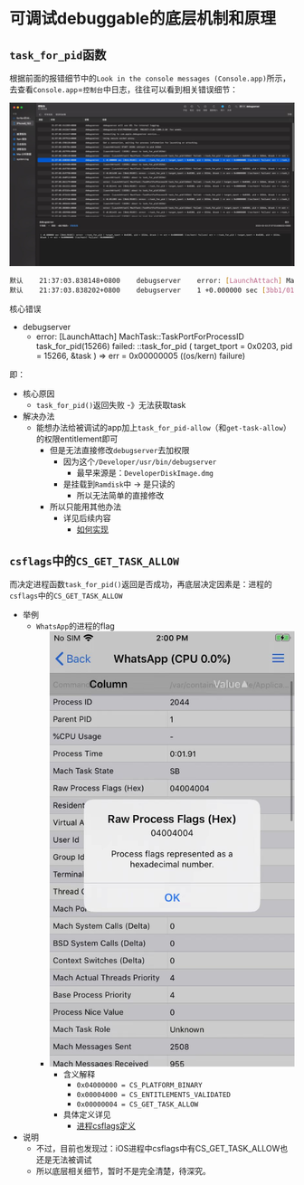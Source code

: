 # 可调试debuggable的底层机制和原理

## `task_for_pid`函数

根据前面的报错细节中的`Look in the console messages (Console.app)`所示，去查看`Console.app`=`控制台`中日志，往往可以看到相关错误细节：

![debugserver_fail_task_for_pid](../assets/img/debugserver_fail_task_for_pid.jpg)

```bash
默认    21:37:03.838148+0800    debugserver    error: [LaunchAttach] MachTask::TaskPortForProcessID task_for_pid(15266) failed: ::task_for_pid ( target_tport = 0x0203, pid = 15266, &task ) => err = 0x00000005 ((os/kern) failure)
默认    21:37:03.838202+0800    debugserver    1 +0.000000 sec [3bb1/0103]: error: ::task_for_pid ( target_tport = 0x0203, pid = 15266, &task ) => err = 0x00000005 ((os/kern) failure) err = ::task_for_pid ( target_tport = 0x0203, pid = 15266, &task ) => err = 0x00000005 ((os/kern) failure) (0x00000005)
```

核心错误

* debugserver
  * error: [LaunchAttach] MachTask::TaskPortForProcessID task_for_pid(15266) failed: ::task_for_pid ( target_tport = 0x0203, pid = 15266, &task ) => err = 0x00000005 ((os/kern) failure)

即：

* 核心原因
  * `task_for_pid()`返回失败 -》无法获取task
* 解决办法
  * 能想办法给被调试的app加上`task_for_pid-allow`（和`get-task-allow`）的权限entitlement即可
    * 但是无法直接修改`debugserver`去加权限
      * 因为这个`/Developer/usr/bin/debugserver`
        * 最早来源是：`DeveloperDiskImage.dmg`
      * 是挂载到`Ramdisk`中 -> 是只读的
        * 所以无法简单的直接修改
    * 所以只能用其他办法
      * 详见后续内容
        * [如何实现](../app_debuggable/how_implement/README.md)

## `csflags`中的`CS_GET_TASK_ALLOW`

而决定进程函数`task_for_pid()`返回是否成功，再底层决定因素是：进程的`csflags`中的`CS_GET_TASK_ALLOW`

* 举例
  * `WhatsApp`的进程的flag
    * ![debuggable_process_flag_whatsapp_04004004](../assets/img/debuggable_process_flag_whatsapp_04004004.png)
      * 含义解释
        * `0x04000000 = CS_PLATFORM_BINARY`
        * `0x00004000 = CS_ENTITLEMENTS_VALIDATED`
        * `0x00000004 = CS_GET_TASK_ALLOW`
      * 具体定义详见
        * [进程csflags定义](../appendix/process_csflags.md)
* 说明
  * 不过，目前也发现过：iOS进程中csflags中有CS_GET_TASK_ALLOW也还是无法被调试
  * 所以底层相关细节，暂时不是完全清楚，待深究。
